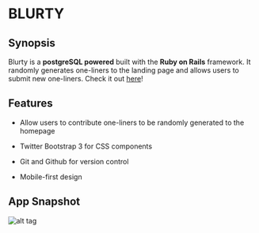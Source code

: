 # BLURTY

## Synopsis

Blurty is a **postgreSQL powered** built with the **Ruby on Rails** framework. It randomly generates one-liners to the landing page and allows users to submit new one-liners. Check it out [here](http://blurty-rosie-highsmith.herokuapp.com/)!

## Features

- Allow users to contribute one-liners to be randomly generated to the homepage

- Twitter Bootstrap 3 for CSS components

- Git and Github for version control

- Mobile-first design

## App Snapshot

![alt tag](http://i.imgur.com/XDgbBfV.png)

